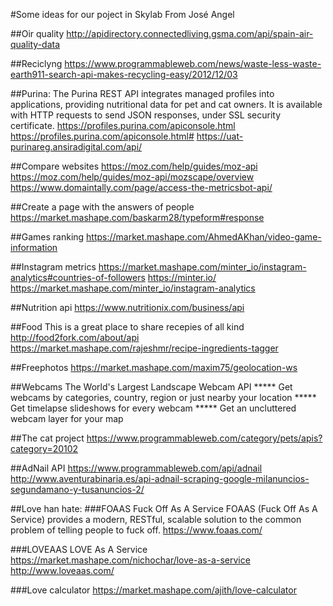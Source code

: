 #Some ideas for our poject in Skylab
From José Angel

##Oir quality
http://apidirectory.connectedliving.gsma.com/api/spain-air-quality-data

##Reciclyng
https://www.programmableweb.com/news/waste-less-waste-earth911-search-api-makes-recycling-easy/2012/12/03

##Purina:
The Purina REST API integrates managed profiles into applications, providing nutritional data for pet and cat owners. It is available with HTTP requests to send JSON responses, under SSL security certificate.
https://profiles.purina.com/apiconsole.html
https://profiles.purina.com/apiconsole.html#
https://uat-purinareg.ansiradigital.com/api/

##Compare websites
https://moz.com/help/guides/moz-api
https://moz.com/help/guides/moz-api/mozscape/overview
https://www.domaintally.com/page/access-the-metricsbot-api/

##Create a page with the answers of people
https://market.mashape.com/baskarm28/typeform#response

##Games ranking
https://market.mashape.com/AhmedAKhan/video-game-information

##Instagram metrics
https://market.mashape.com/minter_io/instagram-analytics#countries-of-followers
https://minter.io/
https://market.mashape.com/minter_io/instagram-analytics

##Nutrition api
https://www.nutritionix.com/business/api

##Food
This is a great place to share recepies of all kind
http://food2fork.com/about/api
https://market.mashape.com/rajeshmr/recipe-ingredients-tagger

##Freephotos
https://market.mashape.com/maxim75/geolocation-ws

##Webcams
The World's Largest Landscape Webcam API ***** Get webcams by categories, country, region or just nearby your location ***** Get timelapse slideshows for every webcam ***** Get an uncluttered webcam layer for your map

##The cat project
https://www.programmableweb.com/category/pets/apis?category=20102

##AdNail API
https://www.programmableweb.com/api/adnail
http://www.aventurabinaria.es/api-adnail-scraping-google-milanuncios-segundamano-y-tusanuncios-2/

##Love han hate:
###FOAAS Fuck Off As A Service
FOAAS (Fuck Off As A Service) provides a modern, RESTful, scalable solution to the common problem of telling people to fuck off.
https://www.foaas.com/

###LOVEAAS LOVE As A Service
https://market.mashape.com/nichochar/love-as-a-service
http://www.loveaas.com/

###Love calculator
https://market.mashape.com/ajith/love-calculator
